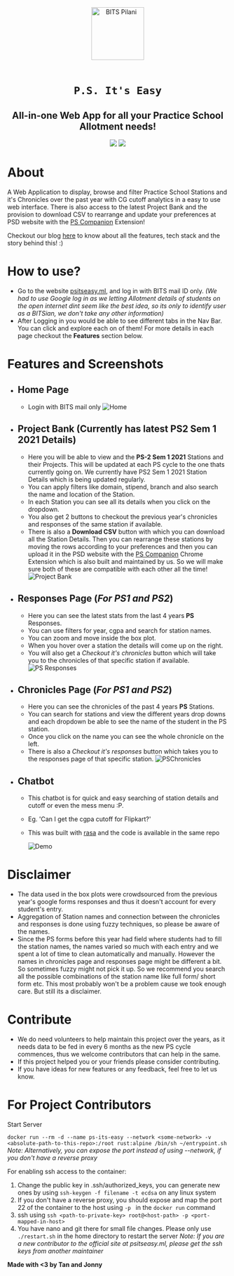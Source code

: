<div align="center">
    <a href="https://psitseasy.ml/">
        <img src="./client/public/android-chrome-192x192.png" alt="BITS Pilani" width="120" height="120" />
    </a>
    <br /><br />
    <h1><code>P.S. It's Easy</code></h1>

<h2>All-in-one Web App for all your Practice School Allotment needs!</h2>

<p float="left">
<a href="https://github.com/7anya/P.S.its-easy">
<img src="https://badges.pufler.dev/visits/7anya/P.S.its-easy?style=for-the-badge&color=red" /></a>
<a href="https://github.com/7anya/P.S.its-easy">
<img src="https://badges.pufler.dev/updated/7anya/P.S.its-easy?style=for-the-badge"  /></a>
</p>

</div>

# About

A Web Application to display, browse and filter Practice School Stations and it's Chronicles over the past year with CG cutoff analytics in a easy to use web interface. There is also access to the latest Project Bank and the provision to download CSV to rearrange and update your preferences at PSD website with the [PS Companion](https://github.com/Joe2k/PS-Companion) Extension!

Checkout our blog [here](https://one-to-tan.blogspot.com/2021/05/ps-its-easy.html) to know about all the features, tech stack and the story behind this! :)

# How to use?

-   Go to the website [psitseasy.ml](https://psitseasy.ml/), and log in with BITS mail ID only. _(We had to use Google log in as we letting Allotment details of students on the open internet dint seem like the best idea, so its only to identify user as a BITSian, we don't take any other information)_
-   After Logging in you would be able to see different tabs in the Nav Bar. You can click and explore each on of them! For more details in each page checkout the **Features** section below.

# Features and Screenshots

-   ## Home Page

    -   Login with BITS mail only
        ![Home](images/homepage-v2.png)

-   ## Project Bank (Currently has latest PS2 Sem 1 2021 Details)

    -   Here you will be able to view and the **PS-2 Sem 1 2021** Stations and their Projects. This will be updated at each PS cycle to the one thats currently going on. We currently have PS2 Sem 1 2021 Station Details which is being updated regularly.
    -   You can apply filters like domain, stipend, branch and also search the name and location of the Station.
    -   In each Station you can see all its details when you click on the dropdown.
    -   You also get 2 buttons to checkout the previous year's chronicles and responses of the same station if available.
    -   There is also a **Download CSV** button with which you can download all the Station Details. Then you can rearrange these stations by moving the rows according to your preferences and then you can upload it in the PSD website with the [PS Companion](https://github.com/Joe2k/PS-Companion) Chrome Extension which is also built and maintained by us. So we will make sure both of these are compatible with each other all the time!
        ![Project Bank](images/projectBank.png)

-   ## Responses Page (_For PS1 and PS2_)

    -   Here you can see the latest stats from the last 4 years **PS** Responses.
    -   You can use filters for year, cgpa and search for station names.
    -   You can zoom and move inside the box plot.
    -   When you hover over a station the details will come up on the right.
    -   You will also get a _Checkout it's chronicles_ button which will take you to the chronicles of that specific station if available.
        ![PS Responses](images/responses-v2.png)

-   ## Chronicles Page (_For PS1 and PS2_)

    -   Here you can see the chronicles of the past 4 years **PS** Stations.
    -   You can search for stations and view the different years drop downs and each dropdown be able to see the name of the student in the PS station.
    -   Once you click on the name you can see the whole chronicle on the left.
    -   There is also a _Checkout it's responses_ button which takes you to the responses page of that specific station.
        ![PSChronicles](images/chronicles-v2.png)

-   ## Chatbot

    -   This chatbot is for quick and easy searching of station details and cutoff or even the mess menu :P.
    -   Eg. 'Can I get the cgpa cutoff for Flipkart?'
    -   This was built with [rasa](https://rasa.com/) and the code is available in the same repo

        ![Demo](images/chat.gif)

# Disclaimer

-   The data used in the box plots were crowdsourced from the previous year's google forms responses and thus it doesn't account for every student's entry.
-   Aggregation of Station names and connection between the chronicles and responses is done using fuzzy techniques, so please be aware of the names.
-   Since the PS forms before this year had field where students had to fill the station names, the names varied so much with each entry and we spent a lot of time to clean automatically and manually. However the names in chronicles page and responses page might be different a bit. So sometimes fuzzy might not pick it up. So we recommend you search all the possible combinations of the station name like full form/ short form etc. This most probably won't be a problem cause we took enough care. But still its a disclaimer.

# Contribute

-   We do need volunteers to help maintain this project over the years,
    as it needs data to be fed in every 6 months as the new PS cycle commences,
    thus we welcome contributors that can help in the same.
-   If this project helped you or your friends please consider contributing.
-   If you have ideas for new features or any feedback, feel free to let us know.

# For Project Contributors

Start Server

`docker run --rm -d --name ps-its-easy --network <some-network> -v <absolute-path-to-this-repo>:/root rust:alpine /bin/sh ~/entrypoint.sh`  
_Note: Alternatively, you can expose the port instead of using --network, if you don't have a reverse proxy_

For enabling ssh access to the container:

1. Change the public key in .ssh/authorized_keys, you can generate new ones by using `ssh-keygen -f filename -t ecdsa` on any linux system
2. If you don't have a reverse proxy, you should expose and map the port 22 of the container to the host using `-p ` in the `docker run` command
3. ssh using `ssh <path-to-private-key> root@<host-path> -p <port-mapped-in-host>`
4. You have nano and git there for small file changes. Please only use `./restart.sh` in the home directory to restart the server
   _Note: If you are a new contributor to the official site at psitseasy.ml, please get the ssh keys from another maintainer_

**Made with <3 by Tan and Jonny**

